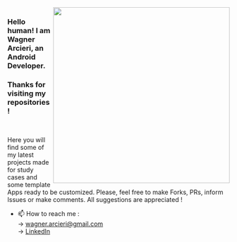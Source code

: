 <img src="https://github.com/wagarcdev/wagarcdev/blob/main/blob/androiddevelopment.png?raw=true" min-width="400px" max-width="400px" width="400px" align="right" >



### Hello human! I am Wagner Arcieri, an Android Developer. 
### Thanks for visiting my repositories !</br>

&nbsp;


Here you will find some of my latest projects made for study cases and some template Apps ready to be customized. Please, feel free to make Forks, PRs, inform Issues or make comments. All suggestions are appreciated !

- 📫 How to reach me : \
 -> [wagner.arcieri@gmail.com](mailto:wagner.arcieri@gmail.com)\
 -> [LinkedIn](https://www.linkedin.com/in/wagner-arcieri/)</br>


<!---
WagnerArcieri/WagnerArcieri is a ✨ special ✨ repository because its `README.md` (this file) appears on your GitHub profile.
You can click the Preview link to take a look at your changes.
--->
